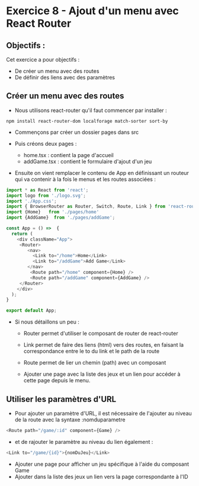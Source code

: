 # Exercice 8 - Ajout d'un menu avec React Router

## Objectifs : 
Cet exercice a pour objectifs : 
* De créer un menu avec des routes
* De définir des liens avec des paramètres 

## Créer un menu avec des routes
* Nous utilisons react-router qu'il faut commencer par installer :
```
npm install react-router-dom localforage match-sorter sort-by
```
* Commençons par créer un dossier pages dans src
* Puis créons deux pages : 
    * home.tsx : contient la page d'accueil 
    * addGame.tsx : contient le formulaire d'ajout d'un jeu 

* Ensuite on vient remplacer le contenu de App en définissant un routeur qui va contenir à la fois le menus et les routes associées : 
```typescript
import * as React from 'react';
import logo from './logo.svg';
import './App.css';
import { BrowserRouter as Router, Switch, Route, Link } from 'react-router-dom';
import {Home}   from './pages/home'
import {AddGame}  from './pages/addGame';

const App = () =>  {
  return (
    <div className="App">
     <Router>
        <nav>
          <Link to="/home">Home</Link>
          <Link to="/addGame">Add Game</Link>
        </nav>
         <Route path="/home" component={Home} />
         <Route path="/addGame" component={AddGame} />
     </Router>
    </div>
  );
}

export default App;
```
* Si nous détaillons un peu : 
    * Router permet d'utiliser le composant de router de react-router
    * Link permet de faire des liens (html) vers des routes, en faisant la correspondance entre le to du link et le path de la route
    * Route permet de lier un chemin (path) avec un composant

  * Ajouter une page avec la liste des jeux  et un lien pour accéder à cette page depuis le menu.

## Utiliser les paramètres d'URL

* Pour ajouter un paramètre d'URL, il est nécessaire de l'ajouter au niveau de la route avec la syntaxe :nomduparametre
```typescript
<Route path="/game/:id" component={Game} />
```
* et de rajouter le paramètre au niveau du lien également :
```typescript
<Link to="/game/{id}">{nomDuJeu}</Link>
```
* Ajouter une page pour afficher un jeu spécifique à l'aide du composant Game
* Ajouter dans la liste des jeux un lien vers la page correspondante à l'ID


